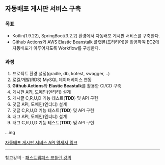 ## 자동배포 게시판 서비스 구축

### 목표

- Kotlin(1.9.22), SpringBoot(3.2.2) 환경에서 자동배포 게시판 서비스를 구축한다.
- Github Actions와 AWS Elastic Beanstalk 플랫폼(프리티어)을 활용하여 EC2에 자동배포가 이루어지도록 Workflow를 구성한다.

### 과정

1. 프로젝트 환경 설정(gradle, db, kotest, swagger, ..)
2. 로컬/개발(RDS) MySQL 데이터베이스 연동
3. **Github Actions**와 **Elastic Beastalk**를 활용한 CI/CD 구축
4. 게시판 API, 도메인(엔티티) 설계
5. 게시글 C,R,U,D 기능 테스트(**TDD**) 및 API 구현
6. 댓글 API, 도메인(엔티티) 설계
7. 댓글 C,R,U,D 기능 테스트(**TDD**) 및 API 구현
8. 태그 API, 도메인(엔티티) 설계
9. 태그 C,R,U,D 기능 테스트(**TDD**) 및 API 구현

...ing

[자동배포 게시판 서비스 API 명세서 링크](http://kotlin-board.ap-northeast-2.elasticbeanstalk.com/swagger-ui/index.html#/)


---

참고강의 - [패스트캠퍼스 코틀린 강의](https://fastcampus.co.kr/courses/217930)

